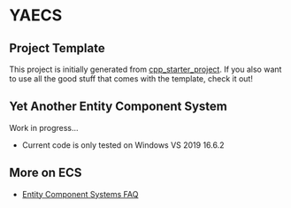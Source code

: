 # YAECS

## Project Template

This project is initially generated from [cpp_starter_project](https://github.com/lefticus/cpp_starter_project). If you also want to use all the good stuff that comes with the template, check it out!

## Yet Another Entity Component System

Work in progress...

* Current code is only tested on Windows VS 2019 16.6.2

## More on ECS

* [Entity Component Systems FAQ](https://github.com/SanderMertens/ecs-faq)